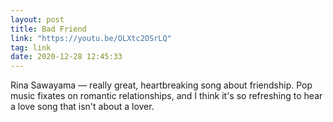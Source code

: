 ```yaml
---
layout: post
title: Bad Friend 
link: "https://youtu.be/OLXtc2OSrLQ"
tag: link
date: 2020-12-28 12:45:33
---
```

Rina Sawayama — really great, heartbreaking song about friendship. Pop music fixates on romantic relationships, and I think it's so refreshing to hear a love song that isn't about a lover. 